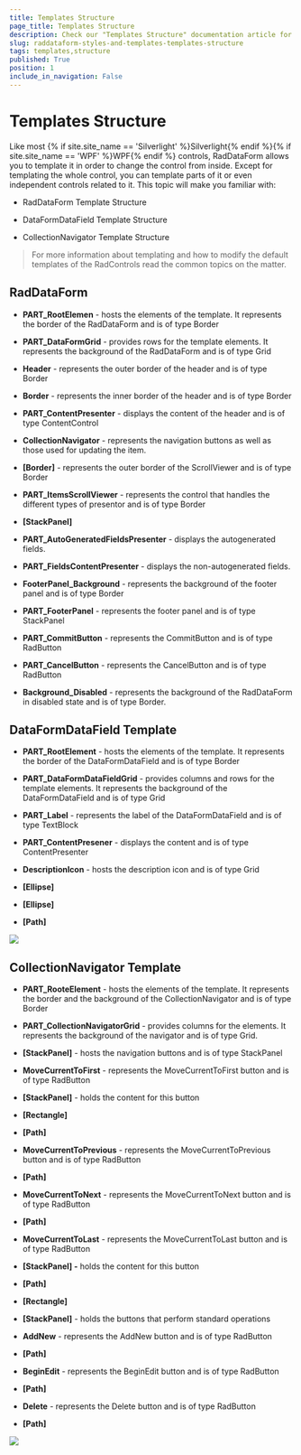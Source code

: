 ```yaml
---
title: Templates Structure
page_title: Templates Structure
description: Check our "Templates Structure" documentation article for the RadDataForm WPF control.
slug: raddataform-styles-and-templates-templates-structure
tags: templates,structure
published: True
position: 1
include_in_navigation: False
---
```


# Templates Structure

Like most {% if site.site_name == 'Silverlight' %}Silverlight{% endif %}{% if site.site_name == 'WPF' %}WPF{% endif %} controls, RadDataForm allows you to template it in order to change the control from inside. Except for templating the whole control, you can template parts of it or even independent controls related to it. This topic will make you familiar with:

* RadDataForm Template Structure

* DataFormDataField Template Structure

* CollectionNavigator Template Structure

>For more information about templating and how to modify the default templates of the RadControls read the common topics on the matter.

## RadDataForm

* __PART_RootElemen__ - hosts the elements of the template. It represents the border of the RadDataForm and is of type Border 

* __PART_DataFormGrid__ - provides rows for the template elements. It represents the background of the RadDataForm and is of type Grid

* __Header__ - represents the outer border of the header and is of type Border

* __Border__ - represents the inner border of the header and is of type Border

* __PART_ContentPresenter__ - displays the content of the header and is of type ContentControl

* __CollectionNavigator__ - represents the navigation buttons as well as those used for updating the item.   

* __[Border]__ - represents the outer border of the ScrollViewer and is of type Border

* __PART_ItemsScrollViewer__ - represents the control that handles the different types of presentor and is of type Border

* __[StackPanel]__

* __PART_AutoGeneratedFieldsPresenter__ - displays the autogenerated fields.

* __PART_FieldsContentPresenter__ - displays the non-autogenerated fields.

* __FooterPanel_Background__ - represents the background of the footer panel and is of type Border

* __PART_FooterPanel__ - represents the footer panel and is of type StackPanel

* __PART_CommitButton__ - represents the CommitButton and is of type RadButton

* __PART_CancelButton__ - represents the CancelButton and is of type RadButton

* __Background_Disabled__ - represents the background of the RadDataForm in disabled state and is of type Border.



## DataFormDataField Template

* __PART_RootElement__ - hosts the elements of the template. It represents the border of the DataFormDataField and is of type Border

* __PART_DataFormDataFieldGrid__ - provides columns and rows for the template elements. It represents the background of the DataFormDataField and is of type Grid

* __PART_Label__ - represents the label of the DataFormDataField and is of type TextBlock

* __PART_ContentPresener__ - displays the content and is of type ContentPresenter

* __DescriptionIcon__ - hosts the description icon and is of type Grid

* __[Ellipse]__

* __[Ellipse]__

* __[Path]__



![](images/RadDataForm_DataFormDataField.png)

## CollectionNavigator Template

* __PART_RooteElement__ - hosts the elements of the template. It represents the border and the background of the CollectionNavigator and is of type Border

* __PART_CollectionNavigatorGrid__ - provides columns for the elements. It represents the background of the navigator and is of type Grid. 

* __[StackPanel]__ - hosts the navigation buttons and is of type StackPanel

* __MoveCurrentToFirst__ - represents the MoveCurrentToFirst button and is of type RadButton

* __[StackPanel]__ - holds the content for this button

* __[Rectangle]__

* __[Path]__

* __MoveCurrentToPrevious__ - represents the MoveCurrentToPrevious button and is of type RadButton

* __[Path]__

* __MoveCurrentToNext__ - represents the MoveCurrentToNext button and is of type RadButton

* __[Path]__

* __MoveCurrentToLast__ - represents the MoveCurrentToLast button and is of type RadButton

* __[StackPanel] -__ holds the content for this button

* __[Path]__

* __[Rectangle]__

* __[StackPanel]__ - holds the buttons that perform standard operations

* __AddNew__ - represents the AddNew button and is of type RadButton

* __[Path]__

* __BeginEdit__ - represents the BeginEdit button and is of type RadButton

* __[Path]__

* __Delete__ - represents the Delete button and is of type RadButton

* __[Path]__



![](images/RadDataForm_CollectionNavigatorTemplate.png)

